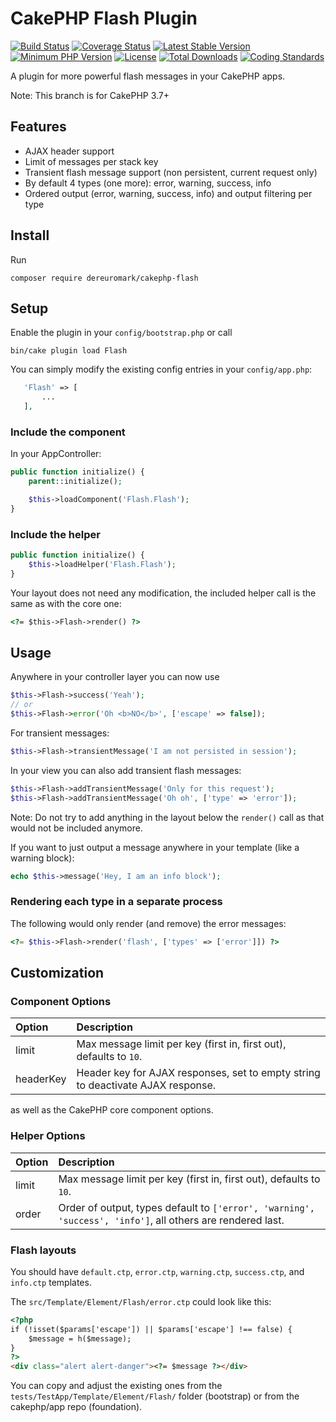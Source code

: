 # CakePHP Flash Plugin

[![Build Status](https://api.travis-ci.org/dereuromark/cakephp-flash.png?branch=master)](https://travis-ci.org/dereuromark/cakephp-flash)
[![Coverage Status](https://img.shields.io/codecov/c/github/dereuromark/cakephp-flash/master.svg)](https://codecov.io/github/dereuromark/cakephp-flash?branch=master)
[![Latest Stable Version](https://poser.pugx.org/dereuromark/cakephp-flash/v/stable.svg)](https://packagist.org/packages/dereuromark/cakephp-flash)
[![Minimum PHP Version](https://img.shields.io/badge/php-%3E%3D%205.6-8892BF.svg)](https://php.net/)
[![License](https://poser.pugx.org/dereuromark/cakephp-flash/license.png)](https://packagist.org/packages/dereuromark/cakephp-flash)
[![Total Downloads](https://poser.pugx.org/dereuromark/cakephp-flash/d/total.png)](https://packagist.org/packages/dereuromark/cakephp-flash)
[![Coding Standards](https://img.shields.io/badge/cs-PSR--2--R-yellow.svg)](https://github.com/php-fig-rectified/fig-rectified-standards)

A plugin for more powerful flash messages in your CakePHP apps.

Note: This branch is for CakePHP 3.7+

## Features

- AJAX header support
- Limit of messages per stack key
- Transient flash message support (non persistent, current request only)
- By default 4 types (one more): error, warning, success, info
- Ordered output (error, warning, success, info) and output filtering per type


## Install
Run
```
composer require dereuromark/cakephp-flash
```

## Setup
Enable the plugin in your `config/bootstrap.php` or call
```
bin/cake plugin load Flash
```

You can simply modify the existing config entries in your `config/app.php`:
 ```php
	'Flash' => [
		...
	],
```

### Include the component
In your AppController:
```php
public function initialize() {
	parent::initialize();

	$this->loadComponent('Flash.Flash');
}
```

### Include the helper
```php
public function initialize() {
	$this->loadHelper('Flash.Flash');
}
```

Your layout does not need any modification, the included helper call is the same as with the core one:
```html
<?= $this->Flash->render() ?>
```

## Usage

Anywhere in your controller layer you can now use
```php
$this->Flash->success('Yeah');
// or
$this->Flash->error('Oh <b>NO</b>', ['escape' => false]);
```
For transient messages:
```php
$this->Flash->transientMessage('I am not persisted in session');
```

In your view you can also add transient flash messages:

```php
$this->Flash->addTransientMessage('Only for this request');
$this->Flash->addTransientMessage('Oh oh', ['type' => 'error']);
```
Note: Do not try to add anything in the layout below the `render()` call as that would not be included anymore.

If you want to just output a message anywhere in your template (like a warning block):
```php
echo $this->message('Hey, I am an info block');
```

### Rendering each type in a separate process
The following would only render (and remove) the error messages:
```php
<?= $this->Flash->render('flash', ['types' => ['error']]) ?>
```

## Customization

### Component Options

Option |Description
:----- | :----------
limit | Max message limit per key (first in, first out), defaults to `10`.
headerKey | Header key for AJAX responses, set to empty string to deactivate AJAX response.

as well as the CakePHP core component options.

### Helper Options

Option |Description
:----- | :----------
limit | Max message limit per key (first in, first out), defaults to `10`.
order | Order of output, types default to `['error', 'warning', 'success', 'info']`, all others are rendered last.

### Flash layouts
You should have `default.ctp`, `error.ctp`, `warning.ctp`, `success.ctp`, and `info.ctp` templates.

The `src/Template/Element/Flash/error.ctp` could look like this:
```html
<?php
if (!isset($params['escape']) || $params['escape'] !== false) {
	$message = h($message);
}
?>
<div class="alert alert-danger"><?= $message ?></div>
```
You can copy and adjust the existing ones from the `tests/TestApp/Template/Element/Flash/` folder (bootstrap) or from the cakephp/app repo (foundation).
